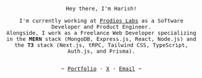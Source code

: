<p align="center">
  <samp>
    <br>
    Hey there, I'm Harish!
    <br><br>
    I'm currently working at <a href="https://www.linkedin.com/company/prodioslabs/" target="_blank" rel="noopener noreferrer">Prodios Labs</a> as a Software Developer and Product Engineer.<br>
    Alongside, I work as a Freelance Web Developer specializing in the <strong>MERN</strong> stack (MongoDB, Express.js, React, Node.js) and the <strong>T3</strong> stack (Next.js, tRPC, Tailwind CSS, TypeScript, Auth.js, and Prisma).<br>
     <br>
  </samp>
</p>
<p align="center">
  <samp>
    ~
    <a href="https://harishh.me/" target="_blank" rel="noopener noreferrer">Portfolio</a>
    ·
    <a href="https://twitter.com/khandreharish" target="_blank" rel="noopener noreferrer">X</a>
    ·
    <a href="mailto:1.harishkhandre@gmail.com" target="_blank" rel="noopener noreferrer">Email</a>
    ~
  </samp>
  <br><br>
</p>
